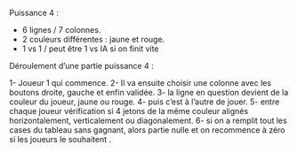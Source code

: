 Puissance 4 :

- 6 lignes / 7 colonnes.
- 2 couleurs différentes : jaune et rouge.
- 1 vs 1 / peut être 1 vs IA si on finit vite 

Déroulement d’une partie puissance 4 :

1- Joueur 1 qui commence.
2- Il va ensuite choisir une colonne avec les boutons droite, gauche et enfin validée.
3- la ligne en question devient de la couleur du joueur, jaune ou rouge.
4- puis c’est à l’autre de jouer.
5- entre chaque joueur vérification si 4 jetons de la même couleur alignés horizontalement, verticalement ou diagonalement.
6- si on a remplit tout les cases du tableau sans gagnant, alors partie nulle et on recommence à zéro si les joueurs le souhaitent .
